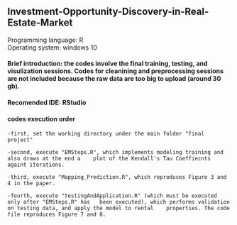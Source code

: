 ## Investment-Opportunity-Discovery-in-Real-Estate-Market

Programming language: R  
Operating system: windows 10

#### Brief introduction: the codes involve the final training, testing, and visulization sessions. Codes for cleanining and preprocessing sessions are not included because the raw data are too big to upload (around 30 gb).

#### Recomended IDE: RStudio

#### codes execution order

	-first, set the working directory under the main folder "final project"

	-second, execute "EMSteps.R", which implements modeling training and also draws at the end a 	plot of the Kendall's Tau Coeffiecnts againt iterations.

	-third, execute "Mapping_Prediction.R", which reproduces Figure 3 and 4 in the paper.

	-fourth, execute "testingAndApplication.R" (which must be executed only after "EMSteps.R" has 	been executed), which performs validation on testing data, and apply the model to rental 	properties. The code file reproduces Figure 7 and 8.
